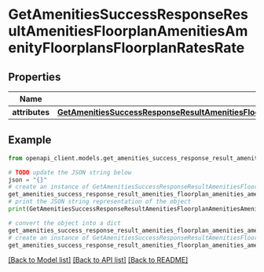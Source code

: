 # GetAmenitiesSuccessResponseResultAmenitiesFloorplanAmenitiesAmenityFloorplansFloorplanRatesRate


## Properties

Name | Type | Description | Notes
------------ | ------------- | ------------- | -------------
**attributes** | [**GetAmenitiesSuccessResponseResultAmenitiesFloorplanAmenitiesAmenityFloorplansFloorplanRatesRateAttributes**](GetAmenitiesSuccessResponseResultAmenitiesFloorplanAmenitiesAmenityFloorplansFloorplanRatesRateAttributes.md) |  | 

## Example

```python
from openapi_client.models.get_amenities_success_response_result_amenities_floorplan_amenities_amenity_floorplans_floorplan_rates_rate import GetAmenitiesSuccessResponseResultAmenitiesFloorplanAmenitiesAmenityFloorplansFloorplanRatesRate

# TODO update the JSON string below
json = "{}"
# create an instance of GetAmenitiesSuccessResponseResultAmenitiesFloorplanAmenitiesAmenityFloorplansFloorplanRatesRate from a JSON string
get_amenities_success_response_result_amenities_floorplan_amenities_amenity_floorplans_floorplan_rates_rate_instance = GetAmenitiesSuccessResponseResultAmenitiesFloorplanAmenitiesAmenityFloorplansFloorplanRatesRate.from_json(json)
# print the JSON string representation of the object
print(GetAmenitiesSuccessResponseResultAmenitiesFloorplanAmenitiesAmenityFloorplansFloorplanRatesRate.to_json())

# convert the object into a dict
get_amenities_success_response_result_amenities_floorplan_amenities_amenity_floorplans_floorplan_rates_rate_dict = get_amenities_success_response_result_amenities_floorplan_amenities_amenity_floorplans_floorplan_rates_rate_instance.to_dict()
# create an instance of GetAmenitiesSuccessResponseResultAmenitiesFloorplanAmenitiesAmenityFloorplansFloorplanRatesRate from a dict
get_amenities_success_response_result_amenities_floorplan_amenities_amenity_floorplans_floorplan_rates_rate_from_dict = GetAmenitiesSuccessResponseResultAmenitiesFloorplanAmenitiesAmenityFloorplansFloorplanRatesRate.from_dict(get_amenities_success_response_result_amenities_floorplan_amenities_amenity_floorplans_floorplan_rates_rate_dict)
```
[[Back to Model list]](../README.md#documentation-for-models) [[Back to API list]](../README.md#documentation-for-api-endpoints) [[Back to README]](../README.md)


